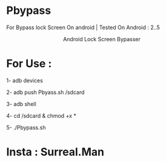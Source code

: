# Pbypass
For Bypass lock Screen On android | Tested On Android : 2..5
<p align="center">Android Lock Screen Bypasser </p>

# For Use : 

   1- adb devices
   
   2- adb push Pbyass.sh /sdcard
   
   3- adb shell 
   
   4- cd /sdcard & chmod +x *
   
   5- ./Pbypass.sh
   
   
   # Insta : Surreal.Man
